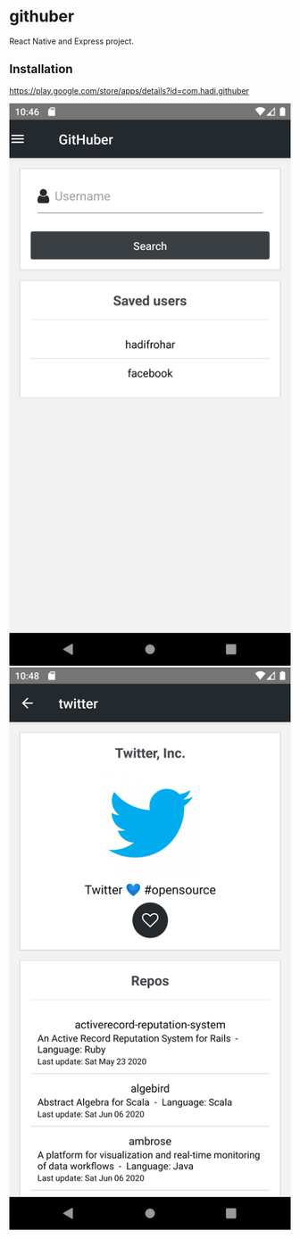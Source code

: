 # githuber
React Native and Express project.

## Installation


https://play.google.com/store/apps/details?id=com.hadi.githuber


![screenshot1](https://raw.githubusercontent.com/hadifrohar/githuber/master/screenshots/Screenshot_1591786016.png)
![screenshot2](https://raw.githubusercontent.com/hadifrohar/githuber/master/screenshots/Screenshot_1591786116.png)
